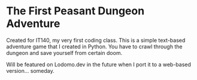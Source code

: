 # The First Peasant Dungeon Adventure

Created for IT140, my very first coding class. This is a simple text-based
adventure game that I created in Python. You have to crawl through the dungeon
and save yourself from certain doom.

Will be featured on Lodomo.dev in the future when I port it to a web-based
version... someday.
